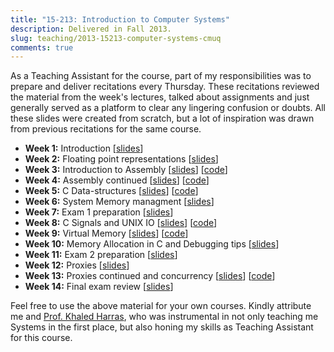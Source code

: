 ```yaml
---
title: "15-213: Introduction to Computer Systems"
description: Delivered in Fall 2013.
slug: teaching/2013-15213-computer-systems-cmuq
comments: true
---
```

As a Teaching Assistant for the course, part of my responsibilities was to prepare and deliver recitations every Thursday. These recitations reviewed the material from the week's lectures, talked about assignments and just generally served as a platform to clear any lingering confusion or doubts. All these slides were created from scratch, but a lot of inspiration was drawn from previous recitations for the same course.

- **Week 1:** Introduction [[slides](/teaching/2013-15213-computer-systems-cmuq/rec-1.pdf)]
- **Week 2:** Floating point representations [[slides](/teaching/2013-15213-computer-systems-cmuq/rec-2.pdf)]
- **Week 3:** Introduction to Assembly [[slides](/teaching/2013-15213-computer-systems-cmuq/rec-3.pdf)]  [[code](/teaching/2013-15213-computer-systems-cmuq/rec3-code.zip)]
- **Week 4:** Assembly continued [[slides](/teaching/2013-15213-computer-systems-cmuq/rec-4.pdf)]  [[code](/teaching/2013-15213-computer-systems-cmuq/rec4-code.zip)]
- **Week 5:** C Data-structures [[slides](/teaching/2013-15213-computer-systems-cmuq/rec-5.pdf)]  [[code](/teaching/2013-15213-computer-systems-cmuq/rec5-code.zip)]
- **Week 6:** System Memory managment [[slides](/teaching/2013-15213-computer-systems-cmuq/rec-6.pdf)]
- **Week 7:** Exam 1 preparation [[slides](/teaching/2013-15213-computer-systems-cmuq/rec-7.pdf)]
- **Week 8:** C Signals and UNIX IO [[slides](/teaching/2013-15213-computer-systems-cmuq/rec-8.pdf)]  [[code](/teaching/2013-15213-computer-systems-cmuq/rec8-code.zip)]
- **Week 9:** Virtual Memory [[slides](/teaching/2013-15213-computer-systems-cmuq/rec-9.pdf)]  [[code](/teaching/2013-15213-computer-systems-cmuq/rec9-code.zip)]
- **Week 10:** Memory Allocation in C and Debugging tips [[slides](/teaching/2013-15213-computer-systems-cmuq/rec-10.pdf)]
- **Week 11:** Exam 2 preparation [[slides](/teaching/2013-15213-computer-systems-cmuq/rec-11.pdf)]
- **Week 12:** Proxies [[slides](/teaching/2013-15213-computer-systems-cmuq/rec-12.pdf)]
- **Week 13:** Proxies continued and concurrency [[slides](/teaching/2013-15213-computer-systems-cmuq/rec-13.pdf)]  [[code](/teaching/2013-15213-computer-systems-cmuq/rec13-code.zip)]
- **Week 14:** Final exam review [[slides](/teaching/2013-15213-computer-systems-cmuq/rec-14.pdf)]

Feel free to use the above material for your own courses. 
Kindly attribute me and [Prof. Khaled Harras](https://web2.qatar.cmu.edu/~kharras/), 
who was instrumental in not only teaching me Systems in the first place, but also
honing my skills as Teaching Assistant for this course.